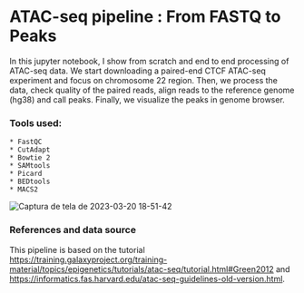 # ATAC-seq pipeline : From FASTQ to Peaks  

In this jupyter notebook, I show from scratch and end to end processing of ATAC-seq data. 
We start downloading a paired-end CTCF ATAC-seq experiment and focus on chromosome 22 region.
Then, we process the data, check quality of the paired reads, align reads to the reference genome (hg38) and call peaks. 
Finally, we visualize the peaks in genome browser. 

### Tools used:

    * FastQC
    * CutAdapt
    * Bowtie 2
    * SAMtools
    * Picard
    * BEDtools
    * MACS2

![Captura de tela de 2023-03-20 18-51-42](https://user-images.githubusercontent.com/101593641/226698491-42967121-c363-4a76-93dd-d3538a35d92c.png)



### References and data source 
This pipeline is based on the tutorial https://training.galaxyproject.org/training-material/topics/epigenetics/tutorials/atac-seq/tutorial.html#Green2012
and https://informatics.fas.harvard.edu/atac-seq-guidelines-old-version.html. 




